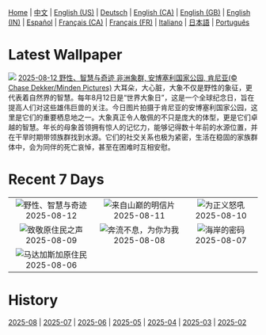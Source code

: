 [Home](../README.md) | [中文](zh-CN.md) | [English (US)](en-US.md) | [Deutsch](de-DE.md) | [English (CA)](en-CA.md) | [English (GB)](en-GB.md) | [English (IN)](en-IN.md) | [Español](es-ES.md) | [Français (CA)](fr-CA.md) | [Français (FR)](fr-FR.md) | [Italiano](it-IT.md) | [日本語](ja-JP.md) | [Português](pt-BR.md)

# Latest Wallpaper
![](https://www.bing.com/th?id=OHR.KenyaElephants_ZH-CN7587207512_UHD.jpg)
[2025-08-12 野性、智慧与奇迹 非洲象群, 安博塞利国家公园, 肯尼亚(© Chase Dekker/Minden Pictures)](https://www.bing.com/th?id=OHR.KenyaElephants_ZH-CN7587207512_UHD.jpg)
大耳朵，大心脏，大象不仅是野性的象征，更代表着自然界的智慧。每年8月12日是“世界大象日”，这是一个全球纪念日，旨在提高人们对这些雄伟巨兽的关注。今日图片拍摄于肯尼亚的安博塞利国家公园，这里是它们的重要栖息地之一。大象真正令人敬佩的不只是庞大的体型，更是它们卓越的智慧。年长的母象首领拥有惊人的记忆力，能够记得数十年前的水源位置，并在干旱时期带领族群找到水源。它们的社交关系也极为紧密，生活在稳固的家族群体中，会为同伴的死亡哀悼，甚至在困难时互相安慰。

# Recent 7 Days
|  |  |  |
|:---:|:---:|:---:|
| ![](https://www.bing.com/th?id=OHR.KenyaElephants_ZH-CN7587207512_400x240.jpg "野性、智慧与奇迹") 2025-08-12 | ![](https://www.bing.com/th?id=OHR.SantaMaddalena_ZH-CN7421083295_400x240.jpg "来自山巅的明信片") 2025-08-11 | ![](https://www.bing.com/th?id=OHR.LionessKenya_ZH-CN6791029673_400x240.jpg "为正义怒吼") 2025-08-10 |
| ![](https://www.bing.com/th?id=OHR.MaoriRock_ZH-CN5614685493_400x240.jpg "致敬原住民之声") 2025-08-09 | ![](https://www.bing.com/th?id=OHR.IguazuArgentina_ZH-CN4457051931_400x240.jpg "奔流不息，为你为我") 2025-08-08 | ![](https://www.bing.com/th?id=OHR.GasparillaLight_ZH-CN6855683859_400x240.jpg "海岸的密码") 2025-08-07 |
| ![](https://www.bing.com/th?id=OHR.BabyLemur_ZH-CN6617977758_400x240.jpg "马达加斯加原住民") 2025-08-06 |  |  |

# History
[2025-08](../archives/wallpaper/zh-CN/w_2025_08.md) | [2025-07](../archives/wallpaper/zh-CN/w_2025_07.md) | [2025-06](../archives/wallpaper/zh-CN/w_2025_06.md) | [2025-05](../archives/wallpaper/zh-CN/w_2025_05.md) | [2025-04](../archives/wallpaper/zh-CN/w_2025_04.md) | [2025-03](../archives/wallpaper/zh-CN/w_2025_03.md) | [2025-02](../archives/wallpaper/zh-CN/w_2025_02.md)
